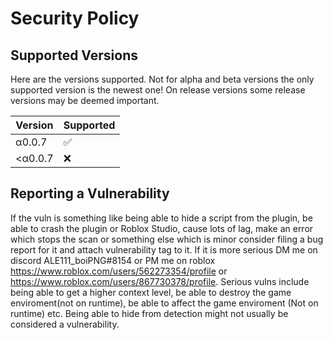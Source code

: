 # Security Policy

## Supported Versions

Here are the versions supported. Not for alpha and beta versions the only supported
version is the newest one! On release versions some release versions may be deemed important.

| Version | Supported          |
| ------- | ------------------ |
| α0.0.7  | :white_check_mark: |
| <α0.0.7 | :x:                |

## Reporting a Vulnerability

If the vuln is something like being able to hide a script from the plugin,
be able to crash the plugin or Roblox Studio, cause lots of lag,
make an error which stops the scan or something else which is minor
consider filing a bug report for it and attach vulnerability tag to it.
If it is more serious DM me on discord ALE111_boiPNG#8154 or PM me on roblox https://www.roblox.com/users/562273354/profile or https://www.roblox.com/users/867730378/profile.
Serious vulns include being able to get a higher context level, be able to destroy the game enviroment(not on runtime),
be able to affect the game enviroment (Not on runtime) etc.
Being able to hide from detection might not usually be considered a vulnerability.
